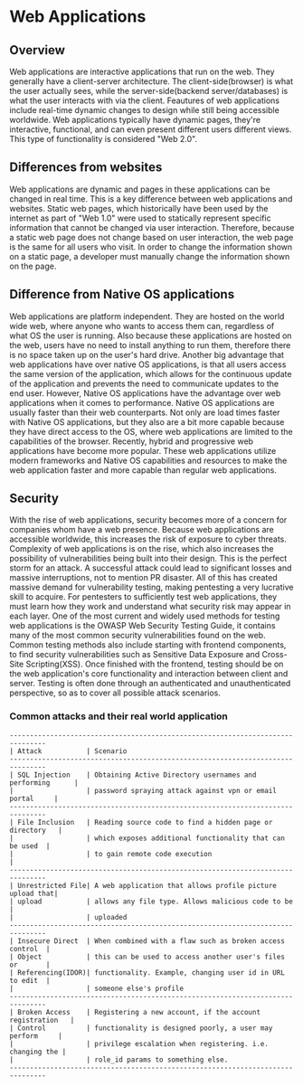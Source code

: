 # Web Applications

## Overview
Web applications are interactive applications that run on the web. They generally
have a client-server architecture. The client-side(browser) is what the user actually
sees, while the server-side(backend server/databases) is what the user interacts with
via the client. Feautures of web applications include real-time dynamic changes to
design while still being accessible worldwide. Web applications typically have 
dynamic pages, they're interactive, functional, and can even present different users
different views. This type of functionality is considered "Web 2.0".

## Differences from websites
Web applications are dynamic and pages in these applications can be changed in 
real time. This is a key difference between web applications and websites. Static
web pages, which historically have been used by the internet as part of "Web 1.0"
were used to statically represent specific information that cannot be changed via
user interaction. Therefore, because a static web page does not change based on
user interaction, the web page is the same for all users who visit. In order to 
change the information shown on a static page, a developer must manually change
the information shown on the page.

## Difference from Native OS applications
Web applications are platform independent. They are hosted on the world wide web,
where anyone who wants to access them can, regardless of what OS the user is running.
Also because these applications are hosted on the web, users have no need to install
anything to run them, therefore there is no space taken up on the user's hard drive.
Another big advantage that web applications have over native OS applications, is
that all users access the same version of the application, which allows for the
continuous update of the application and prevents the need to communicate updates
to the end user. However, Native OS applications have the advantage over web applications
when it comes to performance. Native OS applications are usually faster than their
web counterparts. Not only are load times faster with Native OS applications, but
they also are a bit more capable because they have direct access to the OS, where
web applications are limited to the capabilities of the browser. Recently, hybrid
and progressive web applications have become more popular. These web applications 
utilize modern frameworks and Native OS capabilities and resources to make the 
web application faster and more capable than regular web applications.

## Security
With the rise of web applications, security becomes more of a concern for companies
whom have a web presence. Because web applications are accessible worldwide, this
increases the risk of exposure to cyber threats. Complexity of web applications is
on the rise, which also increases the possibility of vulnerabilities being built into
their design. This is the perfect storm for an attack. A successful attack could lead
to significant losses and massive interruptions, not to mention PR disaster. All of
this has created massive demand for vulnerability testing, making pentesting a very
lucrative skill to acquire. For pentesters to sufficiently test web applications,
they must learn how they work and understand what security risk may appear in each
layer. One of the most current and widely used methods for testing web applications
is the OWASP Web Security Testing Guide, it contains many of the most common security
vulnerabilities found on the web. Common testing methods also include starting with
frontend components, to find security vulnerabilities such as Sensitive Data Exposure
and Cross-Site Scripting(XSS). Once finished with the frontend, testing should be
on the web application's core functionality and interaction between client and server.
Testing is often done through an authenticated and unauthenticated perspective, so as 
to cover all possible attack scenarios.

### Common attacks and their real world application
```
-------------------------------------------------------------------------------
| Attack           | Scenario
-------------------------------------------------------------------------------
| SQL Injection    | Obtaining Active Directory usernames and performing      |
|                  | password spraying attack against vpn or email portal     |
-------------------------------------------------------------------------------
| File Inclusion   | Reading source code to find a hidden page or directory   |
|                  | which exposes additional functionality that can be used  |
|                  | to gain remote code execution                            |
-------------------------------------------------------------------------------
| Unrestricted File| A web application that allows profile picture upload that|
| upload           | allows any file type. Allows malicious code to be        |
|                  | uploaded
-------------------------------------------------------------------------------
| Insecure Direct  | When combined with a flaw such as broken access control  |
| Object           | this can be used to access another user's files or       |
| Referencing(IDOR)| functionality. Example, changing user id in URL to edit  |
|                  | someone else's profile
-------------------------------------------------------------------------------
| Broken Access    | Registering a new account, if the account registration   |
| Control          | functionality is designed poorly, a user may perform     |
|                  | privilege escalation when registering. i.e. changing the |
|                  | role_id params to something else.
-------------------------------------------------------------------------------
```
